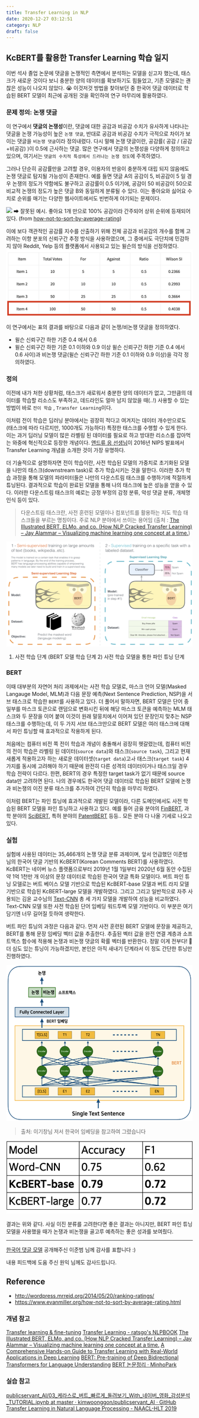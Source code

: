 ```yaml
---
title: Transfer Learning in NLP
date: 2020-12-27 03:12:51
category: NLP
draft: false
---
```


## KcBERT를 활용한 Transfer Learning 학습 일지

이번 석사 졸업 논문에 댓글을 논쟁적인 측면에서 분석하는 모델을 싣고자 했는데, 태스크가 새로운 것이다 보니 충분한 양의 데이터를 확보하기도 힘들었고, 기존 모델로는 괜찮은 성능이 나오지 않았다. 😭 이것저것 방법을 찾아보던 중 한국어 댓글 데이터로 학습된 BERT 모델이 최근에 공개된 것을 확인하여 연구 마무리에 활용하였다. 

### 문제 정의: 논쟁 댓글
이 연구에서 **댓글의 논쟁성**이란, 댓글에 대한 공감과 비공감 수치가 유사하게 나타나는 댓글을 논쟁 가능성이 높은 `논쟁 댓글`, 반대로 공감과 비공감 수치가 극적으로 차이가 보이는 댓글을 `비논쟁 댓글`이라 정의내렸다. 다시 말해 논쟁 댓글이란, 공감률( 공감 / (공감+비공감) )이 0.5에 근사하는 댓글. 많은 연구에서 댓글의 논쟁성을 다양하게 정의하고 있으며, 여기서는 `댓글의 수치적 특성에서 드러나는 논쟁 정도`에 주목하였다.

그러나 단순히 공감률만을 고려할 경우, 이용자의 반응이 충분하게 대립 되지 않음에도 논쟁 댓글로 탐지될 가능성이 존재한다. 예를 들면 댓글 A의 공감이 5, 비공감이 5 일 경우 논쟁의 정도가 약함에도 불구하고 공감률이 0.5 이기에, 공감이 50 비공감이 50으로 비교적 논쟁의 정도가 높은 댓글 B와 동일하게 분류될 수 있다. 이는 좋아요와 싫어요 수치로 순위를 매기는 다양한 웹사이트에서도 빈번하게 야기되는 문제이다. 

![](https://www.evanmiller.org/images/average-rating/amazon.png)
⮕ 잘못된 예시. 좋아요 1개 만으로 100% 공감이라 간주되어 상위 순위에 등재되어 있다. (from [how-not-to-sort-by-average-rating](https://www.evanmiller.org/how-not-to-sort-by-average-rating.html))


이에 보다 객관적인 공감률 지수를 산출하기 위해 전체 공감과 비공감의 개수를 함께 고려하는 이항 분포의 신뢰구간 추정 방식을 사용하였으며, 그 중에서도 극단치에 민감하지 않아 Reddit, Yelp 등의 플랫폼에서 사용되고 있는 윌슨의 방식을 선정하였다.  
![](20201227-transfer-learning/wilson_example.png)

이 연구에서는 표의 결과를 바탕으로 다음과 같이 논쟁/비논쟁 댓글을 정의하였다.

- 윌슨 신뢰구간 하한 기준 0.4 에서 0.6
- 윌슨 신뢰구간 하한 기준 0.1 이하와 0.9 이상
윌슨 신뢰구간 하한 기준 0.4 에서 0.6 사이)과 비논쟁 댓글(윌슨 신뢰구간 하한 기준 0.1 이하와 0.9 이상)을 각각 정의하였다.

### 정의
이전에 내가 처한 상황처럼, 태스크가 새로워서 충분한 양의 데이터가 없고, 그만큼의 데이터를 학습할 리소스도 부족하고, 데드라인도 얼마 남지 않았을 때(..!) 사용할 수 있는 방법이 바로 `전이 학습` , `Transfer Learning`이다.  

이처럼 전이 학습은 딥러닝 분야에서는 굉장히 적다고 여겨지는 데이터 개수만으로도(태스크에 따라 다르지만, 1000개도 가능하다) 특정한 태스크를 수행할 수 있게 한다. 이는 과거 딥러닝 모델이 많은 라벨링 된 데이터를 필요로 하고 방대한 리소스를 잡아먹는 와중에 혁신적으로 등장한 개념이다. [앤드류 응 선생님](https://www.youtube.com/watch?v=wjqaz6m42wU&feature=youtu.be)이 2016년 NIPS 발표에서 Transfer Learning 개념을 소개한 것이 가장 유명하다.

더 기술적으로 설명하자면 전이 학습이란, 사전 학습된 모델의 가중치로 초기화된 모델을 나만의 태스크(downstream task)로 추가 학습시키는 것을 말한다. 이러한 추가 학습 과정을 통해 모델의 파라미터들은 나만의 다운스트림 태스크를 수행하기에 적절하게 튜닝된다. 결과적으로 학습이 완료된 모델을 통해 나의 태스크에 높은 성능을 얻을 수 있다. 이러한 다운스트림 태스크의 예로는 긍정 부정의 감정 분류, 악성 댓글 분류, 개체명 인식 등이 있다. 

> 다운스트림 태스크란, 사전 훈련된 모델이나 컴포넌트를 활용하는 지도 학습 태스크들을 부르는 명칭이다. 주로 NLP 분야에서 쓰이는 용어임 (출처 : [The Illustrated BERT, ELMo, and co. (How NLP Cracked Transfer Learning) – Jay Alammar – Visualizing machine learning one concept at a time.](http://jalammar.github.io/illustrated-bert/))


![](20201227-transfer-learning/TwoStep.png)
1) 사전 학습 단계 (BERT 모델 학습 단계 2) 사전 학습 모델을 통한 파인 튜닝 단계


### BERT
이때 대부분의 자연어 처리 과제에서는 사전 학습 모델로, 마스크 언어 모델(Masked Langauge Model, MLM)과 다음 문장 예측(Next Sentence Prediction, NSP)을 서브 태스크로 학습한 `BERT`를 사용하고 있다. 더 풀어서 말하자면, BERT 모델은 단어 중 일부를 마스크 토큰으로 랜덤으로 변화시킨 뒤에 해당 마스크 토큰을 예측하는 MLM 태스크와 두 문장을 이어 붙여 이것이 원래 말뭉치에서 이어져 있던 문장인지 맞추는 NSP 태스크를 수행하는데, 이 두 가지 서브 태스크만으로 BERT 모델은 여러 태스크에 대해서 파인 튜닝할 때 효과적으로 작용하게 된다. 

처음에는 컴퓨터 비전 쪽 전이 학습과 개념이 충돌해서 굉장히 헷갈렸는데, 컴퓨터 비전의 전이 학습은 라벨링 된 데이터(`source data`)와 태스크(`source task`), 그리고 현재 새롭게 적용하고자 하는 새로운 데이터셋(`target data`)고ㅘ 태스크(`target task`) 4가지를 동시에 고려해야 하기 때문에  완전히 다른 성격의 데이터이거나 태스크일 경우 학습 전략이 다르다. 한편, BERT의 경우 특정한 target task가 없기 때문에 source data만 고려하면 된다. 나의 경우에도 한국어 댓글 데이터로 학습된 BERT 모델에 논쟁과 비논쟁의 이진 분류 태스크를 추가하여 간단히 학습을 마무리  하였다.

이처럼 BERT는 파인 튜닝에 효과적으로 개발된 모델이라, 다른 도메인에서도 사전 학습된 BERT 모델을 파인 튜닝하고 사용하고 있다. 예를 들어 금융 분야의 [FinBERT](https://arxiv.org/abs/1908.10063), 과학 분야의 [SciBERT](https://arxiv.org/abs/1903.10676), 특허 분야의 [PatentBERT](https://arxiv.org/abs/1906.02124) 등등.. 모든 분야 다 나올 기세로 나오고 있다.


### 실험
실험에 사용된 데이터는 35,466개의 논쟁 댓글 분류 과제이며, 앞서 언급했던 이준범 님의 한국어 댓글 기반의 KcBERT(Korean Comments BERT)를 사용하였다.  KcBERT는 네이버 뉴스 플랫폼으로부터 2019년 1월 1일부터 2020년 6월 동안 수집된 약 1억 1천만 개 이상의 문장 데이터로 학습된 한국어 댓글 특화 모델이다.  버트 파인 튜닝 모델로는 버트 베이스 모델 기반으로 학습된 KcBERT-base 모델과 버트 라지 모델 기반으로 학습된 KcBERT-large 모델을 개발하였다. 그리고 그리고 일반적으로 자주 사용되는 김윤 교수님의 [Text-CNN](https://arxiv.org/abs/1408.5882) 총 세 가지 모델을 개발하여 성능을 비교하였다. Text-CNN 모델 또한 사전 학습된 단어 임베딩 워드투벡 모델 기반이다. 이 부분은 여기 담기엔 너무 길어질 듯하여 생략한다. 

버트 파인 튜닝의 과정은 다음과 같다. 먼저 사전 훈련된 BERT 모델에 문장을 제공하고, BERT를 통해 문장 임베딩 벡터 값을 추출한다. 추출된 벡터 값을 완전 연결 계층과 소프트맥스 함수에 적용해 논쟁과 비논쟁 댓글의 확률 벡터를 반환한다. 정말 이게 전부다! 🤨 더 심도 있는 튜닝이 가능하겠지만, 본인은 아직 새내기 단계라서 이 정도 간단한 튜닝만 진행하였다.

![](20201227-transfer-learning/BERT_architecture.png)
> 출처: 이기창님 저서 한국어 임베딩을 참고하여 그렸습니다


![](20201227-transfer-learning/model_result.png)

결과는 위와 같다. 사실 이진 분류를 고려한다면 좋은 결과는 아니지만, BERT 파인 튜닝 모델을 사용했을 때가 논쟁과 비논쟁을 골고루 예측하는 좋은 성과를 보여줬다.

---
[한국어 댓글 모델](https://github.com/Beomi/KcBERT) 공개해주신 이준범 님께 감사를 표합니다 :)

내용 피드백에 도움 주신 원익 님께도 감사드립니다.

## Reference
- http://wordpress.mrreid.org/2014/05/20/ranking-ratings/
- https://www.evanmiller.org/how-not-to-sort-by-average-rating.html

### 개념 참고
[Transfer learning & fine-tuning](https://keras.io/guides/transfer_learning/)
[Transfer Learning - ratsgo's NLPBOOK](https://ratsgo.github.io/nlpbook/docs/introduction/transfer/)
[The Illustrated BERT, ELMo, and co. (How NLP Cracked Transfer Learning) – Jay Alammar – Visualizing machine learning one concept at a time.](http://jalammar.github.io/illustrated-bert/)
[A Comprehensive Hands-on Guide to Transfer Learning with Real-World Applications in Deep Learning](https://towardsdatascience.com/a-comprehensive-hands-on-guide-to-transfer-learning-with-real-world-applications-in-deep-learning-212bf3b2f27a)
[BERT: Pre-training of Deep Bidirectional Transformers for Language Understanding](https://arxiv.org/abs/1810.04805)
[BERT 논문정리 · MinhoPark](https://mino-park7.github.io/nlp/2018/12/12/bert-%EB%85%BC%EB%AC%B8%EC%A0%95%EB%A6%AC/?fbclid=IwAR3S-8iLWEVG6FGUVxoYdwQyA-zG0GpOUzVEsFBd0ARFg4eFXqCyGLznu7w)

### 실습 참고
[publicservant_AI/03_케라스로_버트_빠르게_돌려보기_With_네이버_영화_감성분석_TUTORIAL.ipynb at master · kimwoonggon/publicservant_AI · GitHub](https://github.com/kimwoonggon/publicservant_AI/blob/master/03_%EC%BC%80%EB%9D%BC%EC%8A%A4%EB%A1%9C_%EB%B2%84%ED%8A%B8_%EB%B9%A0%EB%A5%B4%EA%B2%8C_%EB%8F%8C%EB%A0%A4%EB%B3%B4%EA%B8%B0_With_%EB%84%A4%EC%9D%B4%EB%B2%84_%EC%98%81%ED%99%94_%EA%B0%90%EC%84%B1%EB%B6%84%EC%84%9D_TUTORIAL.ipynb)
[Transfer Learning in Natural Language Processing - NAACL-HLT 2019](https://docs.google.com/presentation/d/1fIhGikFPnb7G5kr58OvYC3GN4io7MznnM0aAgadvJfc/edit#slide=id.g56add7608c_0_6)

<!--stackedit_data:
eyJoaXN0b3J5IjpbLTc0NTgwMDY2NiwxMTM0ODAxOTc5XX0=
-->